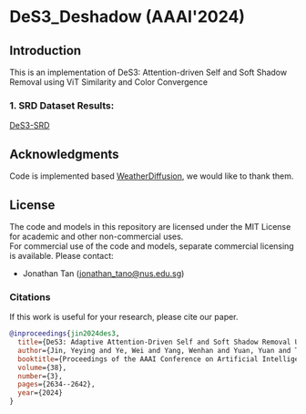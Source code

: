 # DeS3_Deshadow (AAAI'2024)

## Introduction
This is an implementation of DeS3: Attention-driven Self and Soft Shadow Removal using ViT Similarity and Color Convergence

### 1. SRD Dataset Results:
[DeS3-SRD](https://www.dropbox.com/scl/fo/04qdaxrapog8vvikh24d5/h?rlkey=u3e4trwim1im4c2yvc8ig1duq&dl=0)

## Acknowledgments
Code is implemented based [WeatherDiffusion](https://github.com/IGITUGraz/WeatherDiffusion), we would like to thank them.

## License
The code and models in this repository are licensed under the MIT License for academic and other non-commercial uses.<br>
For commercial use of the code and models, separate commercial licensing is available. Please contact:
- Jonathan Tan (jonathan_tano@nus.edu.sg)

### Citations
If this work is useful for your research, please cite our paper. 
```BibTeX
@inproceedings{jin2024des3,
  title={DeS3: Adaptive Attention-Driven Self and Soft Shadow Removal Using ViT Similarity},
  author={Jin, Yeying and Ye, Wei and Yang, Wenhan and Yuan, Yuan and Tan, Robby T},
  booktitle={Proceedings of the AAAI Conference on Artificial Intelligence},
  volume={38},
  number={3},
  pages={2634--2642},
  year={2024}
}
```
